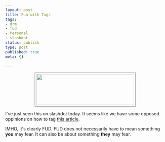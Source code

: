 ```yaml
---
layout: post
title: Fun with Tags
tags:
- drm
- fud
- Personal
- slashdot
status: publish
type: post
published: true
meta: {}

---
```

<center><img width='309' height='98' style="border: 1px solid gray; padding: 4px;" src="/uploads/tagfun.png" alt="" /></center>
<p>I've just seen this on slashdot today. It seems like we have some opposed oppinions on how to tag <a href="http://it.slashdot.org/article.pl?sid=06/11/16/0112214">this article</a>.</p>
<p>IMHO, it's clearly FUD. FUD does not necessarily have to mean something <b>you</b> may fear. It can also be about something <b>they</b> may fear.</p>

